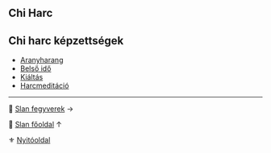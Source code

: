 ## Chi Harc


## Chi harc képzettségek
- [Aranyharang](kepzettsegek.primer.slan/chi_harc_aranyharang.md)
- [Belső idő](kepzettsegek.primer.slan/chi_harc_belso_ido.md)
- [Kiáltás](kepzettsegek.primer.slan/chi_harc_kialtas.md)
- [Harcmeditáció](kepzettsegek.primer.slan/chi_harc_harcmeditacio.md)

---

🔗 [Slan fegyverek](113_slan_fegyverek.md) →

🔗 [Slan főoldal](110_slan.md) ↑

⚜️ [Nyitóoldal](start.md#11-slan-miszt%C3%A9rium--10-)
